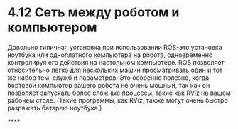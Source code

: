 # 4.12 Сеть между роботом и компьютером

Довольно типичная установка при использовании ROS-это установка ноутбука или одноплатного компьютера на робота, одновременно контролируя его действия на настольном компьютере. ROS позволяет относительно легко для нескольких машин просматривать один и тот же набор тем, служб и параметров. Это особенно полезно, когда бортовой компьютер вашего робота не очень мощный, так как он позволяет запускать более сложные процессы, такие как RViz на вашем рабочем столе. \(Такие программы, как RViz, также могут очень быстро разряжать батарею ноутбука.\)

_\*\*\*\*_

